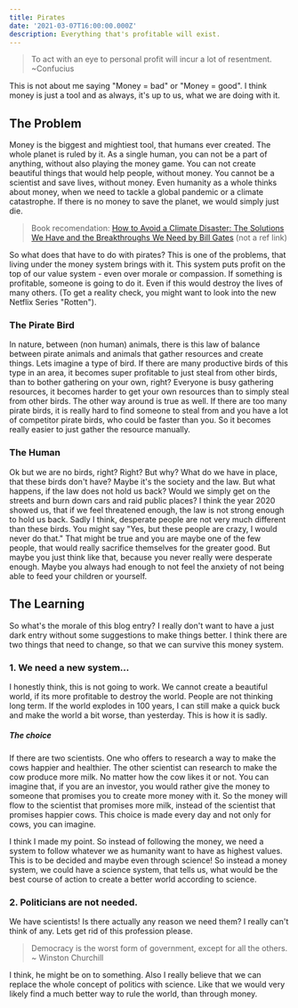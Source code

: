 ```yaml
---
title: Pirates
date: '2021-03-07T16:00:00.000Z'
description: Everything that's profitable will exist.
---
```


> To act with an eye to personal profit will incur a lot of resentment. ~Confucius

This is not about me saying "Money = bad" or "Money = good". I think money is just a tool and as always, it's up to us, what we are doing with it.

## The Problem

Money is the biggest and mightiest tool, that humans ever created. The whole planet is ruled by it. As a single human, you can not be a part of anything, without also playing the money game. You can not create beautiful things that would help people, without money. You cannot be a scientist and save lives, without money. Even humanity as a whole thinks about money, when we need to tackle a global pandemic or a climate catastrophe. If there is no money to save the planet, we would simply just die.

> Book recomendation: [How to Avoid a Climate Disaster: The Solutions We Have and the Breakthroughs We Need by Bill Gates](https://smile.amazon.de/-/en/Bill-Gates/dp/0241448301) (not a ref link)

So what does that have to do with pirates? This is one of the problems, that living under the money system brings with it. This system puts profit on the top of our value system - even over morale or compassion. If something is profitable, someone is going to do it. Even if this would destroy the lives of many others. (To get a reality check, you might want to look into the new Netflix Series "Rotten").

### The Pirate Bird

In nature, between (non human) animals, there is this law of balance between pirate animals and animals that gather resources and create things. Lets imagine a type of bird. If there are many productive birds of this type in an area, it becomes super profitable to just steal from other birds, than to bother gathering on your own, right? Everyone is busy gathering resources, it becomes harder to get your own resources than to simply steal from other birds.
The other way around is true as well. If there are too many pirate birds, it is really hard to find someone to steal from and you have a lot of competitor pirate birds, who could be faster than you. So it becomes really easier to just gather the resource manually.

### The Human

Ok but we are no birds, right? Right? But why? What do we have in place, that these birds don't have? Maybe it's the society and the law. But what happens, if the law does not hold us back? Would we simply get on the streets and burn down cars and raid public places? I think the year 2020 showed us, that if we feel threatened enough, the law is not strong enough to hold us back. Sadly I think, desperate people are not very much different than these birds.
You might say "Yes, but these people are crazy, I would never do that." That might be true and you are maybe one of the few people, that would really sacrifice themselves for the greater good. But maybe you just think like that, because you never really were desperate enough. Maybe you always had enough to not feel the anxiety of not being able to feed your children or yourself.

## The Learning

So what's the morale of this blog entry? I really don't want to have a just dark entry without some suggestions to make things better.
I think there are two things that need to change, so that we can survive this money system.

### 1. We need a new system...

I honestly think, this is not going to work. We cannot create a beautiful world, if its more profitable to destroy the world. People are not thinking long term. If the world explodes in 100 years, I can still make a quick buck and make the world a bit worse, than yesterday. This is how it is sadly.

##### The choice

If there are two scientists. One who offers to research a way to make the cows happier and healthier. The other scientist can research to make the cow produce more milk. No matter how the cow likes it or not.
You can imagine that, if you are an investor, you would rather give the money to someone that promises you to create more money with it. So the money will flow to the scientist that promises more milk, instead of the scientist that promises happier cows.
This choice is made every day and not only for cows, you can imagine.

I think I made my point. So instead of following the money, we need a system to follow whatever we as humanity want to have as highest values. This is to be decided and maybe even through science! So instead a money system, we could have a science system, that tells us, what would be the best course of action to create a better world according to science.

### 2. Politicians are not needed.

We have scientists! Is there actually any reason we need them? I really can't think of any. Lets get rid of this profession please.

> Democracy is the worst form of government, except for all the others. ~ Winston Churchill

I think, he might be on to something. Also I really believe that we can replace the whole concept of politics with science. Like that we would very likely find a much better way to rule the world, than through money.
